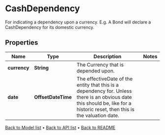 

# CashDependency

For indicating a dependency upon a currency.  E.g. A Bond will declare a CashDependency for its domestic currency.

## Properties

| Name | Type | Description | Notes |
|------------ | ------------- | ------------- | -------------|
|**currency** | **String** | The Currency that is depended upon. |  |
|**date** | **OffsetDateTime** | The effectiveDate of the entity that this is a dependency for.  Unless there is an obvious date this should be, like for a historic reset, then this is the valuation date. |  |



[Back to Model list](../README.md#documentation-for-models) &#8226; [Back to API list](../README.md#documentation-for-api-endpoints) &#8226; [Back to README](../README.md)


